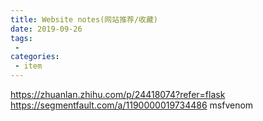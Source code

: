 ```yaml
---
title: Website notes(网站推荐/收藏)
date: 2019-09-26
tags:
 - 
categories:
 - item
---
```


https://zhuanlan.zhihu.com/p/24418074?refer=flask
https://segmentfault.com/a/1190000019734486
msfvenom
